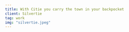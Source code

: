 ```yaml
---
title: With Citie you carry the town in your backpocket
client: Silvertie
tag: work
img: "silvertie.jpeg"
---
```



